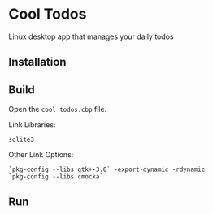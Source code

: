 # Cool Todos
Linux desktop app that manages your daily todos

## Installation

## Build
Open the `cool_todos.cbp` file.

Link Libraries:
 ```
 sqlite3
 ```

Other Link Options:
```
`pkg-config --libs gtk+-3.0` -export-dynamic -rdynamic
`pkg-config --libs cmocka`
```


## Run
